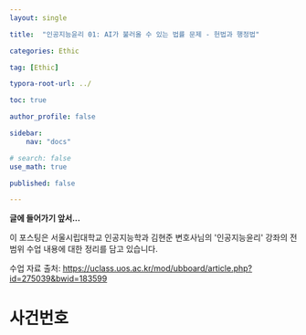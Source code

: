 ```yaml
---
layout: single

title:  "인공지능윤리 01: AI가 불러올 수 있는 법률 문제 - 헌법과 행정법"

categories: Ethic

tag: [Ethic]

typora-root-url: ../

toc: true

author_profile: false

sidebar:
    nav: "docs"

# search: false
use_math: true

published: false

---
```




**글에 들어가기 앞서...**

이 포스팅은 서울시립대학교 인공지능학과 김현준 변호사님의 '인공지능윤리' 강좌의 전범위 수업 내용에 대한 정리를 담고 있습니다.



수업 자료 출처: https://uclass.uos.ac.kr/mod/ubboard/article.php?id=275039&bwid=183599







# 사건번호
